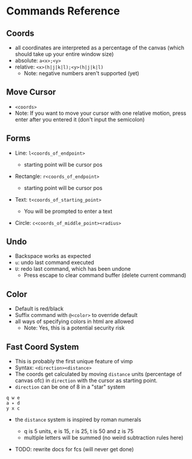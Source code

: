 # Commands Reference

## Coords

- all coordinates are interpreted as a percentage of the canvas
  (which should take up your entire window size)
- absolute: ``a<x>;<y>``
- relative: ``<x>(h|j|k|l);<y>(h|j|k|l)``
  - Note: negative numbers aren't supported (yet)

## Move Cursor

- ``<coords>``
- Note: If you want to move your cursor with one relative motion,
  press enter after you entered it (don't input the semicolon)

## Forms

- Line: ``l<coords_of_endpoint>``
  - starting point will be cursor pos
  
- Rectangle: ``r<coords_of_endpoint>``
  - starting point will be cursor pos
  
- Text: ``t<coords_of_starting_point>``
  - You will be prompted to enter a text
- Circle: ``c<coords_of_middle_point><radius>``

## Undo

- Backspace works as expected
- ``u``: undo last command executed
- ``U``: redo last command, which has been undone
  - Press escape to clear command buffer (delete current command)

## Color

- Default is red/black
- Suffix command with ``@<color>`` to override default
- all ways of specifying colors in html are allowed
  - Note: Yes, this is a potential security risk

## Fast Coord System

- This is probably the first unique feature of vimp
- Syntax: ``<direction><distance>``
- The coords get calculated by moving ``distance`` units (percentage of canvas ofc)
  in ``direction`` with the cursor as starting point.
- ``direction`` can be one of 8 in a "star" system

```text
q w e
a ✴ d
y x c
```

- the ``distance`` system is inspired by roman numerals
  - q is 5 units, e is 15, r is 25, t is 50 and z is 75
  - multiple letters will be summed (no weird subtraction rules here)

- TODO: rewrite docs for fcs (will never get done)
